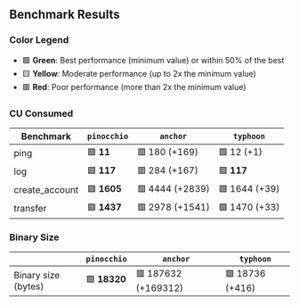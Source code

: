 ## Benchmark Results

### Color Legend

- 🟩 **Green**: Best performance (minimum value) or within 50% of the best
- 🟨 **Yellow**: Moderate performance (up to 2x the minimum value)
- 🟥 **Red**: Poor performance (more than 2x the minimum value)

### CU Consumed

| Benchmark     | `pinocchio`     | `anchor`          | `typhoon`    |
| ------------- | --------------- | ----------------- | ------------ |
| ping | 🟩 **11** | 🟥 180 (+169) | 🟩 12 (+1) |
| log | 🟩 **117** | 🟥 284 (+167) | 🟩 **117** |
| create_account | 🟩 **1605** | 🟥 4444 (+2839) | 🟩 1644 (+39) |
| transfer | 🟩 **1437** | 🟥 2978 (+1541) | 🟩 1470 (+33) |

### Binary Size

|                     | `pinocchio`     | `anchor`            | `typhoon`|
| ------------------- | --------------- | ------------------- | -------- |
| Binary size (bytes) | 🟩 **18320** | 🟥 187632 (+169312) | 🟩 18736 (+416) |
